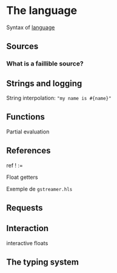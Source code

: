The language
============

Syntax of [language](https://www.liquidsoap.info/doc-dev/language.html)

Sources
-------

### What is a faillible source?

Strings and logging
-------------------

String interpolation: `"my name is #{name}"`

Functions
---------

Partial evaluation

References
----------

ref ! :=

Float getters

Exemple de `gstreamer.hls`

Requests
--------

Interaction
-----------

interactive floats

The typing system
-----------------

